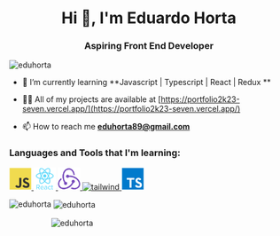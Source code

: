 <h1 align="center">Hi 👋, I'm Eduardo Horta</h1>
<h3 align="center">Aspiring Front End Developer</h3>

<p align="left"> <img src="https://komarev.com/ghpvc/?username=eduhorta&label=Profile%20views&color=0e75b6&style=flat" alt="eduhorta" /> </p>

- 🌱 I’m currently learning **Javascript | Typescript | React | Redux **

- 👨‍💻 All of my projects are available at [https://portfolio2k23-seven.vercel.app/](https://portfolio2k23-seven.vercel.app/)

- 📫 How to reach me **eduhorta89@gmail.com**

<p align="left">
</p>

<h3 align="left">Languages and Tools that I'm learning:</h3>
<p align="left"><a href="https://developer.mozilla.org/en-US/docs/Web/JavaScript" target="_blank" rel="noreferrer"> <img src="https://raw.githubusercontent.com/devicons/devicon/master/icons/javascript/javascript-original.svg" alt="javascript" width="40" height="40"/> </a> </a> <a href="https://reactjs.org/" target="_blank" rel="noreferrer"> <img src="https://raw.githubusercontent.com/devicons/devicon/master/icons/react/react-original-wordmark.svg" alt="react" width="40" height="40"/> </a> <a href="https://redux.js.org" target="_blank" rel="noreferrer"> <img src="https://raw.githubusercontent.com/devicons/devicon/master/icons/redux/redux-original.svg" alt="redux" width="40" height="40"/> </a> <a href="https://tailwindcss.com/" target="_blank" rel="noreferrer"> <img src="https://www.vectorlogo.zone/logos/tailwindcss/tailwindcss-icon.svg" alt="tailwind" width="40" height="40"/> </a> <a href="https://www.typescriptlang.org/" target="_blank" rel="noreferrer"> <img src="https://raw.githubusercontent.com/devicons/devicon/master/icons/typescript/typescript-original.svg" alt="typescript" width="40" height="40"/> </a></p>

<p><img align="left" src="https://github-readme-stats.vercel.app/api/top-langs?username=eduhorta&show_icons=true&locale=en&layout=compact" height="195" alt="eduhorta" /></p>

<p>&nbsp;<img align="center" src="https://github-readme-stats.vercel.app/api?username=eduhorta&show_icons=true&locale=en" alt="eduhorta" /></p>

<p><img align="center" src="https://github-readme-streak-stats.herokuapp.com/?user=eduhorta&" alt="eduhorta" /></p>
